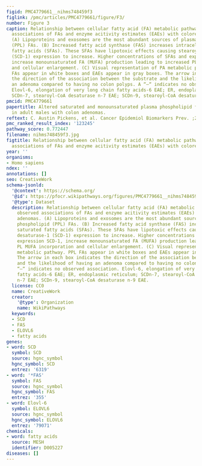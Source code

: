 ```yaml
---
figid: PMC4779661__nihms748459f3
figlink: /pmc/articles/PMC4779661/figure/F3/
number: Figure 3
caption: Relationship between cellular fatty acid (FA) metabolic pathways and observed
  associations of FAs and enzyme acitivity estimates (EAEs) with colorectal adenomas.
  (A) Lipoproteins and exosomes are the most abundant sources of plasma phospholipid
  (PPL) FAs. (B) Increased fatty acid synthase (FAS) increases intracellular saturated
  fatty acids (SFAs). These SFAs have lipotoxic effects causing stearoyl-COA desaturase-1
  (SCD-1) expression to increase. Higher concentrations of SFAs and expression SCD-1,
  increase monounsaturated FA (MUFA) production leading to increased PL MUFA incorporation
  and cellular enlargement. (C) Visual representation of PA metabolic pathway. PPL
  FAs appear in white boxes and EAEs appear in gray boxes. The arrow in each box indicates
  the direction of the association between the substrate and the likelihood of having
  an adenoma compared to having no colon polyps. A “–“ indicates no observed association.
  Elovl-6, elongation of very long chain fatty acids-6 EAE; ER, endoplasmic reticulum;
  SCDn-7, stearoyl-CoA desaturase n-7 EAE; SCDn-9, stearoyl-CoA desaturase n-9 EAE.
pmcid: PMC4779661
papertitle: Altered saturated and monounsaturated plasma phospholipid fatty acid profiles
  in adult males with colon adenomas.
reftext: C. Austin Pickens, et al. Cancer Epidemiol Biomarkers Prev. ;25(3):498-506.
pmc_ranked_result_index: '123245'
pathway_score: 0.772447
filename: nihms748459f3.jpg
figtitle: Relationship between cellular fatty acid (FA) metabolic pathways and observed
  associations of FAs and enzyme acitivity estimates (EAEs) with colorectal adenomas
year: ''
organisms:
- Homo sapiens
ndex: ''
annotations: []
seo: CreativeWork
schema-jsonld:
  '@context': https://schema.org/
  '@id': https://pfocr.wikipathways.org/figures/PMC4779661__nihms748459f3.html
  '@type': Dataset
  description: Relationship between cellular fatty acid (FA) metabolic pathways and
    observed associations of FAs and enzyme acitivity estimates (EAEs) with colorectal
    adenomas. (A) Lipoproteins and exosomes are the most abundant sources of plasma
    phospholipid (PPL) FAs. (B) Increased fatty acid synthase (FAS) increases intracellular
    saturated fatty acids (SFAs). These SFAs have lipotoxic effects causing stearoyl-COA
    desaturase-1 (SCD-1) expression to increase. Higher concentrations of SFAs and
    expression SCD-1, increase monounsaturated FA (MUFA) production leading to increased
    PL MUFA incorporation and cellular enlargement. (C) Visual representation of PA
    metabolic pathway. PPL FAs appear in white boxes and EAEs appear in gray boxes.
    The arrow in each box indicates the direction of the association between the substrate
    and the likelihood of having an adenoma compared to having no colon polyps. A
    “–“ indicates no observed association. Elovl-6, elongation of very long chain
    fatty acids-6 EAE; ER, endoplasmic reticulum; SCDn-7, stearoyl-CoA desaturase
    n-7 EAE; SCDn-9, stearoyl-CoA desaturase n-9 EAE.
  license: CC0
  name: CreativeWork
  creator:
    '@type': Organization
    name: WikiPathways
  keywords:
  - SCD
  - FAS
  - ELOVL6
  - fatty acids
genes:
- word: SCD
  symbol: SCD
  source: hgnc_symbol
  hgnc_symbol: SCD
  entrez: '6319'
- word: '*FAS'
  symbol: FAS
  source: hgnc_symbol
  hgnc_symbol: FAS
  entrez: '355'
- word: Elovl-6
  symbol: ELOVL6
  source: hgnc_symbol
  hgnc_symbol: ELOVL6
  entrez: '79071'
chemicals:
- word: fatty acids
  source: MESH
  identifier: D005227
diseases: []
---
```

